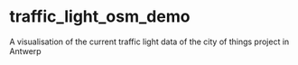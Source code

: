# traffic_light_osm_demo
A visualisation of the current traffic light data of the city of things project in Antwerp
